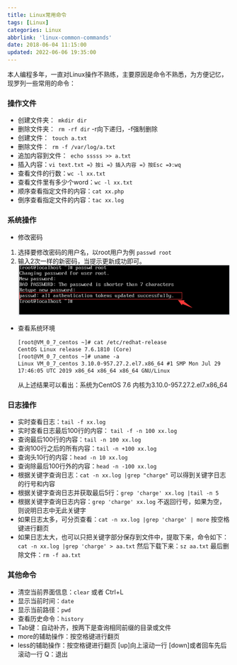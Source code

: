 ```yaml
---
title: Linux常用命令
tags: [Linux]
categories: Linux
abbrlink: 'linux-common-commands'
date: 2018-06-04 11:15:00
updated: 2022-06-06 19:35:00
---
```

本人编程多年，一直对Linux操作不熟练，主要原因是命令不熟悉，为方便记忆，现罗列一些常用的命令：

### 操作文件
 - 创建文件夹：` mkdir dir`
 - 删除文件夹：` rm -rf dir`   -r向下递归，-f强制删除
 - 创建文件：` touch a.txt`
 - 删除文件：` rm -f /var/log/a.txt`
 - 追加内容到文件：` echo sssss >> a.txt`
 - 插入内容：`vi text.txt =》按i =》插入内容 =》按Esc =》:wq`
 - 查看文件的行数：`wc -l xx.txt`
 - 查看文件里有多少个word：`wc -l xx.txt`
 - 顺序查看指定文件的内容：`cat xx.php`
 - 倒序查看指定文件的内容：`tac xx.log`

### 系统操作
 - 修改密码
  1. 选择要修改密码的用户名，以root用户为例
   `passwd root`
  2. 输入2次一样的新密码，当提示更新成功即可。
   ![](/images/linux_command_1.png)

 - 查看系统环境
    ```shell
    [root@VM_0_7_centos ~]# cat /etc/redhat-release 
    CentOS Linux release 7.6.1810 (Core) 
    [root@VM_0_7_centos ~]# uname -a
    Linux VM_0_7_centos 3.10.0-957.27.2.el7.x86_64 #1 SMP Mon Jul 29 17:46:05 UTC 2019 x86_64 x86_64 x86_64 GNU/Linux
    ```
    从上述结果可以看出：系统为CentOS 7.6 内核为3.10.0-957.27.2.el7.x86_64
    
### 日志操作
 - 实时查看日志：`tail -f xx.log`
 - 实时查看日志最后100行的内容： `tail -f -n 100 xx.log`
 - 查询最后100行的内容：`tail -n 100 xx.log`
 - 查询100行之后的所有内容：`tail -n +100 xx.log`
 - 查询头10行的内容：`head -n 10 xx.log`
 - 查询除最后100行外的内容：`head -n -100 xx.log`
 - 根据关键字查询日志：`cat -n xx.log |grep "charge"`   可以得到关键字日志的行号和内容
 - 根据关键字查询日志并获取最后5行：`grep 'charge' xx.log |tail -n 5`
 - 根据关键字查询日志内容：`grep 'charge' xx.log`   不返回行号，如果为空，则说明日志中无此关键字
  - 如果日志太多，可分页查看：`cat -n xx.log |grep 'charge' | more`  按空格键进行翻页
  - 如果日志太大，也可以只把关键字部分保存到文件中，提取下来，命令如下：
       `cat -n xx.log |grep 'charge' > aa.txt`
       然后下载下来：`sz aa.txt`
       最后删除文件：`rm -f aa.txt `
    
    

### 其他命令
 - 清空当前界面信息：`clear` 或者 Ctrl+L
 - 显示当前时间：`date`
 - 显示当前路径：`pwd`
 - 查看历史命令：`history`
 - Tab键：自动补齐，按两下是查询相同前缀的目录或文件
 - more的辅助操作：按空格键进行翻页
 - less的辅助操作：按空格键进行翻页   [up]向上滚动一行   [down]或者回车先后滚动一行   Q：退出